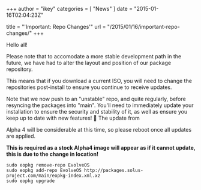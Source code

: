 +++
author = "ikey"
categories = [
"News"
]
date =  "2015-01-16T02:04:23Z"

title = "'Important: Repo Changes'"
url = "/2015/01/16/important-repo-changes/"
+++

Hello all!

Please note that to accomodate a more stable development path in the future, we have had to alter the layout and position of our package repository.

This means that if you download a current ISO, you will need to change the repositories post-install to ensure you continue to receive updates.

Note that we now push to an "unstable" repo, and quite regularly, before resyncing the packages into "main". You'll need to immediately update your installation 
to ensure the security and stability of it, as well as ensure you keep up to date with new features! 🙂 The update from

Alpha 4 will be considerable at this time, so please reboot once all updates are applied.

**This is required as a stock Alpha4 image will appear as if it cannot update, this is due to the change in location!**

```
sudo eopkg remove-repo EvolveOS
sudo eopkg add-repo EvolveOS http://packages.solus-project.com/main/eopkg-index.xml.xz
sudo eopkg upgrade
```